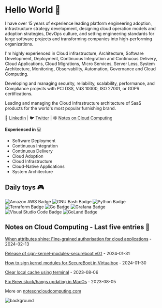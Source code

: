 # Hello World 👋

I have over 15 years of experience leading platform engineering adoption, infrastructure strategy development, designing cloud operation models and adoption strategies, DevOps culture, and setting engineering standards for large software projects and transforming companies into high-performing organizations.

I'm highly experienced in Cloud infrastructure, Architecture, Software Development, Deployment, Continuous Integration and Continuous Delivery, Cloud Applications, Cloud Migrations, Micro Services, Server Less, System Architecture, Monitoring, Observability, Automation, Governance and Cloud Computing.

Developing and managing security, reliability, scalability, performance, and Compliance projects with PCI DSS, VdS 10000, ISO 27001, or GDPR certifications.

Leading and managing the Cloud Infrastructure architecture of SaaS products for the world's most popular furnishing brand.

💬 [LinkedIn](https://www.linkedin.com/in/carlesloriente/) | 🐦 [Twitter](https://twitter.com/godarthvader) | 🕸️ [Notes on Cloud Computing](https://www.notesoncloudcomputing.com/)

**Experienced in** 💻

- Software Deployment
- Continuous Integration
- Continuous Delivery
- Cloud Adoption
- Cloud Infrastructure
- Cloud-Native Applications
- System Architecture

## Daily toys 🎮

![Amazon AWS Badge](https://img.shields.io/badge/Amazon%20AWS-232F3E?logo=amazonaws&logoColor=fff&style=plastic)
![GNU Bash Badge](https://img.shields.io/badge/GNU%20Bash-4EAA25?logo=gnubash&logoColor=fff&style=plastic)
![Python Badge](https://img.shields.io/badge/Python-3776AB?logo=python&logoColor=fff&style=plastic)
![Terraform Badge](https://img.shields.io/badge/Terraform-7B42BC?logo=terraform&logoColor=fff&style=plastic)
![Go Badge](https://img.shields.io/badge/Go-00ADD8?logo=go&logoColor=fff&style=plastic)
![Grafana Badge](https://img.shields.io/badge/Grafana-F46800?logo=grafana&logoColor=fff&style=plastic)
![Visual Studio Code Badge](https://img.shields.io/badge/Visual%20Studio%20Code-007ACC?logo=visualstudiocode&logoColor=fff&style=plastic)
![GoLand Badge](https://img.shields.io/badge/GoLand-000?logo=goland&logoColor=fff&style=plastic)

## Notes on Cloud Computing - Last five entries 📰

<!-- blog starts -->
[When attributes shine: Fine-grained authorisation for cloud applications](https://www.notesoncloudcomputing.com/cloud-securyty/opa/zanzibar/fine-grained/authorisation/2024/02/13/fine-grained-authorisation-for-cloud-applications/) - 2024-02-13

[Release of sign-kernel-modules-secureboot v0.1](https://www.notesoncloudcomputing.com/virtualbox/virtualization/kernel-modules/signing/certificates/uefi/v0.1/2024/01/31/sign-kernel-modules-v0.1-release/) - 2024-01-31

[How to sign kernel modules for SecureBoot in Virtualbox](https://www.notesoncloudcomputing.com/virtualbox/virtualization/kernel-modules/signing/certificates/uefi/2024/01/30/virtualbox-signing-kernel-modules-secureboot/) - 2024-01-30

[Clear local cache using terminal](https://www.notesoncloudcomputing.com/clear/flushcache/mdnsresponder/2023/08/06/flushcache-and-kill-mDNSResponder/) - 2023-08-06

[Fix Brew stuck/hangs updating in MacOs](https://www.notesoncloudcomputing.com/fix/brew/update/stuck/cli/macos/2023/08/05/fix-brew-stuck-updating/) - 2023-08-05

<!-- blog ends -->

More on [notesoncloudcomputing.com](https://www.notesoncloudcomputing.com/)

![background](https://www.notesoncloudcomputing.com/assets/images/bg-index.jpg)

